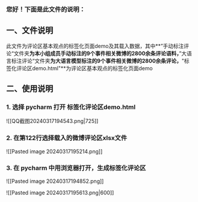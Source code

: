 ### 您好！下面是此文件的说明：

## 一、文件说明
此文件为评论区基本观点的标签化页面demo及其载入数据，其中**”手动标注评论“文件夹**为本小组成员手动标注的9个事件相关微博的2800余条评论语料，**”大语言标注评论“文件夹**为大语言模型标注的9个事件相关微博的2800余条评论，**"标签化评论区demo.html"**为评论区基本观点的标签化页面demo


## 二、使用说明

### 1. 选择 pycharm 打开 标签化评论区demo.html

![[QQ截图20240317194543.png|725]]


### 2. 在第122行选择载入的微博评论区xlsx文件

![[Pasted image 20240317195214.png]]


### 3. 在 pycharm 中用浏览器打开，生成标签化评论区

![[Pasted image 20240317194852.png]]


![[Pasted image 20240317195613.png|600]]
